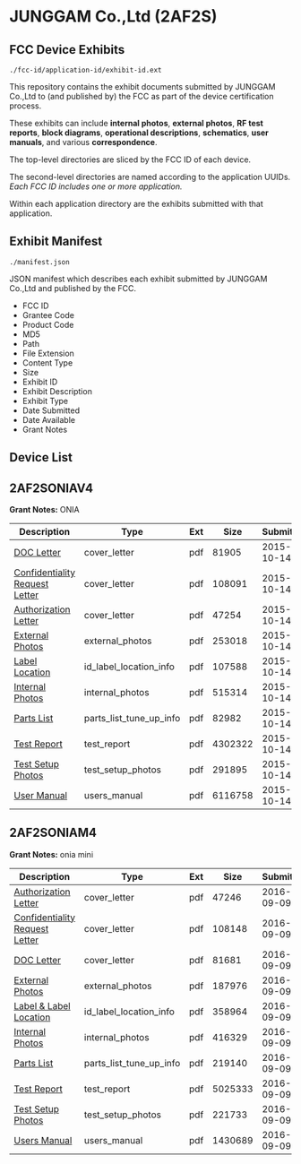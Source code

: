 # JUNGGAM Co.,Ltd (2AF2S)
## FCC Device Exhibits

```
./fcc-id/application-id/exhibit-id.ext
```

This repository contains the exhibit documents submitted by JUNGGAM Co.,Ltd to (and published by) the FCC as part of the device certification process.

These exhibits can include **internal photos**, **external photos**, **RF test reports**, **block diagrams**, **operational descriptions**, **schematics**, **user manuals**, and various **correspondence**.

The top-level directories are sliced by the FCC ID of each device.

The second-level directories are named according to the application UUIDs. *Each FCC ID includes one or more application.*

Within each application directory are the exhibits submitted with that application. 

## Exhibit Manifest

```
./manifest.json
```

JSON manifest which describes each exhibit submitted by JUNGGAM Co.,Ltd and published by the FCC.

- FCC ID
- Grantee Code
- Product Code
- MD5
- Path
- File Extension
- Content Type
- Size
- Exhibit ID
- Exhibit Description
- Exhibit Type
- Date Submitted
- Date Available
- Grant Notes

## Device List
## 2AF2SONIAV4
**Grant Notes:** ONIA

| Description | Type | Ext | Size | Submitted | Available |
| ----------- | ---- | --- | ---- | --------- | --------- |
| [DOC Letter](2AF2SONIAV4/c1f09a3577e3e2f9a3c330a18c2b75ba/2781248.pdf) | cover_letter | pdf | 81905 | 2015-10-14 | 2015-10-14 |
| [Confidentiality Request Letter](2AF2SONIAV4/c1f09a3577e3e2f9a3c330a18c2b75ba/2781249.pdf) | cover_letter | pdf | 108091 | 2015-10-14 | 2015-10-14 |
| [Authorization Letter](2AF2SONIAV4/c1f09a3577e3e2f9a3c330a18c2b75ba/2781250.pdf) | cover_letter | pdf | 47254 | 2015-10-14 | 2015-10-14 |
| [External Photos](2AF2SONIAV4/c1f09a3577e3e2f9a3c330a18c2b75ba/2781247.pdf) | external_photos | pdf | 253018 | 2015-10-14 | 2015-10-14 |
| [Label Location](2AF2SONIAV4/c1f09a3577e3e2f9a3c330a18c2b75ba/2781245.pdf) | id_label_location_info | pdf | 107588 | 2015-10-14 | 2015-10-14 |
| [Internal Photos](2AF2SONIAV4/c1f09a3577e3e2f9a3c330a18c2b75ba/2781246.pdf) | internal_photos | pdf | 515314 | 2015-10-14 | 2015-10-14 |
| [Parts List](2AF2SONIAV4/c1f09a3577e3e2f9a3c330a18c2b75ba/2781243.pdf) | parts_list_tune_up_info | pdf | 82982 | 2015-10-14 | 2015-10-14 |
| [Test Report](2AF2SONIAV4/c1f09a3577e3e2f9a3c330a18c2b75ba/2781242.pdf) | test_report | pdf | 4302322 | 2015-10-14 | 2015-10-14 |
| [Test Setup Photos](2AF2SONIAV4/c1f09a3577e3e2f9a3c330a18c2b75ba/2781241.pdf) | test_setup_photos | pdf | 291895 | 2015-10-14 | 2015-10-14 |
| [User Manual](2AF2SONIAV4/c1f09a3577e3e2f9a3c330a18c2b75ba/2781240.pdf) | users_manual | pdf | 6116758 | 2015-10-14 | 2015-10-14 |
## 2AF2SONIAM4
**Grant Notes:** onia mini

| Description | Type | Ext | Size | Submitted | Available |
| ----------- | ---- | --- | ---- | --------- | --------- |
| [Authorization Letter](2AF2SONIAM4/ae176f3a62920fbaa5dcd30dc49e08ef/3129199.pdf) | cover_letter | pdf | 47246 | 2016-09-09 | 2016-09-09 |
| [Confidentiality Request Letter](2AF2SONIAM4/ae176f3a62920fbaa5dcd30dc49e08ef/3129200.pdf) | cover_letter | pdf | 108148 | 2016-09-09 | 2016-09-09 |
| [DOC Letter](2AF2SONIAM4/ae176f3a62920fbaa5dcd30dc49e08ef/3129201.pdf) | cover_letter | pdf | 81681 | 2016-09-09 | 2016-09-09 |
| [External Photos](2AF2SONIAM4/ae176f3a62920fbaa5dcd30dc49e08ef/3129202.pdf) | external_photos | pdf | 187976 | 2016-09-09 | 2016-09-09 |
| [Label & Label Location](2AF2SONIAM4/ae176f3a62920fbaa5dcd30dc49e08ef/3129204.pdf) | id_label_location_info | pdf | 358964 | 2016-09-09 | 2016-09-09 |
| [Internal Photos](2AF2SONIAM4/ae176f3a62920fbaa5dcd30dc49e08ef/3129203.pdf) | internal_photos | pdf | 416329 | 2016-09-09 | 2016-09-09 |
| [Parts List](2AF2SONIAM4/ae176f3a62920fbaa5dcd30dc49e08ef/3129205.pdf) | parts_list_tune_up_info | pdf | 219140 | 2016-09-09 | 2016-09-09 |
| [Test Report](2AF2SONIAM4/ae176f3a62920fbaa5dcd30dc49e08ef/3129206.pdf) | test_report | pdf | 5025333 | 2016-09-09 | 2016-09-09 |
| [Test Setup Photos](2AF2SONIAM4/ae176f3a62920fbaa5dcd30dc49e08ef/3129207.pdf) | test_setup_photos | pdf | 221733 | 2016-09-09 | 2016-09-09 |
| [Users Manual](2AF2SONIAM4/ae176f3a62920fbaa5dcd30dc49e08ef/3129208.pdf) | users_manual | pdf | 1430689 | 2016-09-09 | 2016-09-09 |
